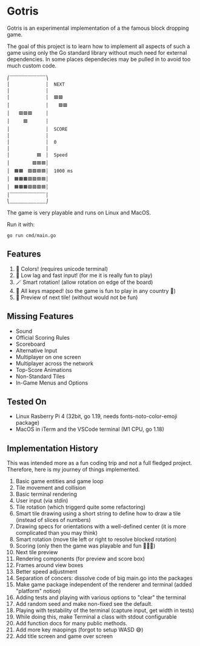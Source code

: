 # Gotris

Gotris is an experimental implementation of a the famous block dropping game.

The goal of this project is to learn how to implement all aspects of such a game
using only the Go standard library without much need for external dependencies.
In some places dependecies may be pulled in to avoid too much custom code.

```
⎛﹋﹋﹋﹋﹋﹋﹋﹋⎞
│　　　　　　　　│  NEXT
│　　　　　　　　│  　　　　　
│　　　　　　　　│  🟪🟪　　　
│　　　　　　　　│  　🟪🟪　　
│　　🟩🟩🟩　　　│  　　　　　
│　　　🟩　　　　│
│　　　　　　　　│  SCORE
│　　　　　　　　│
│　　　　　　　　│  0
│　　　　　　　　│
│　　　　　　🟦　│  Speed
│　　　　　🟪🟦🟦│
│　🟧🟧　🟪🟪🟦🟦│  1000 ms
│　🟧🟫🟫🟪🟩🟦🟦│
│　🟧🟫🟫🟩🟩🟩🟦│
│﹋﹋﹋﹋﹋﹋﹋﹋│
⎝﹏﹏﹏﹏﹏﹏﹏﹏⎠
```

The game is very playable and runs on Linux and MacOS.

Run it with:

```
go run cmd/main.go
```

## Features

 1. 🌈 Colors! (requires unicode terminal)
 2. 🚀 Low lag and fast input! (for me it is really fun to play)
 3. 🪄 Smart rotation! (allow rotation on edge of the board)
 4. 🔢 All keys mapped! (so the game is fun to play in any country 🤞)
 5. 🫣 Preview of next tile! (without would not be fun)

## Missing Features

* Sound
* Official Scoring Rules
* Scoreboard
* Alternative Input
* Multiplayer on one screen
* Multiplayer across the network
* Top-Score Animations
* Non-Standard Tiles
* In-Game Menus and Options

## Tested On

* Linux Rasberry Pi 4 (32bit, go 1.19, needs fonts-noto-color-emoji package)
* MacOS in iTerm and the VSCode terminal (M1 CPU, go 1.18)

## Implementation History

This was intended more as a fun coding trip and not a full fledged project.
Therefore, here is my journey of things implemented.

  1. Basic game entities and game loop
  1. Tile movement and collision
  1. Basic terminal rendering
  1. User input (via stdin)
  1. Tile rotation (which triggerd quite some refactoring)
  1. Smart tile drawing using a short string to define how to draw a tile (instead of slices of numbers)
  1. Drawing specs for orientations with a well-defined center (it is more complicated than you may think)
  1. Smart rotation (move tile left or right to resolve blocked rotation)
  1. Scoring (only then the game was playable and fun 🥳🎊🎉)
  1. Next tile preview
  1. Rendering components (for preview and score box)
  1. Frames around view boxes
  1. Better speed adjustment
  1. Separation of concers: dissolve code of big main.go into the packages
  1. Make game package independent of the renderer and terminal (added "platform" notion)
  1. Adding tests and playing with various options to "clear" the terminal
  1. Add random seed and make non-fixed see the default.
  1. Playing with testability of the terminal (capture input, get width in tests)
  1. While doing this, make Terminal a class with stdout configurable
  1. Add function docs for many public methods.
  1. Add more key maopings (forgot to setup WASD 😅)
  1. Add title screen and game over screen
